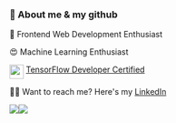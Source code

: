 ### 💬 About me & my github

🥰 Frontend Web Development Enthusiast

😍 Machine Learning Enthusiast


<img align="top" src="https://s3.us-east-1.amazonaws.com/accredible-api-templates/15784284048332915386973343827272.png" height="25px"/>  <a href="https://www.credential.net/d70b1b6d-de89-4607-872c-15a137ef3c4f#gs.duan6k" target="_blank">TensorFlow Developer Certified</a>

🤙🏽 Want to reach me? Here's my [LinkedIn](https://www.linkedin.com/in/fahmijabbar/)


<img align="center" src="https://github-readme-stats.vercel.app/api?username=fahmij8&show_icons=true&include_all_commits=true&theme=tokyonight&hide=issues" /><img align="center" src="https://github-readme-stats.vercel.app/api/top-langs/?username=fahmij8&layout=compact&theme=tokyonight" />
